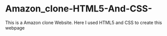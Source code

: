 # Amazon_clone-HTML5-And-CSS-
This is a Amazon clone Website. Here I used HTML5 and CSS to create this webpage

